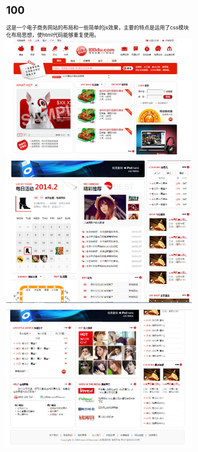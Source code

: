 # 100
这是一个电子商务网站的布局和一些简单的js效果，主要的特点是运用了css模块化布局思想，使html代码能够重复使用。
 ![](11.png)
 
 ![](22.png)
 
 ![](33.png)
 
